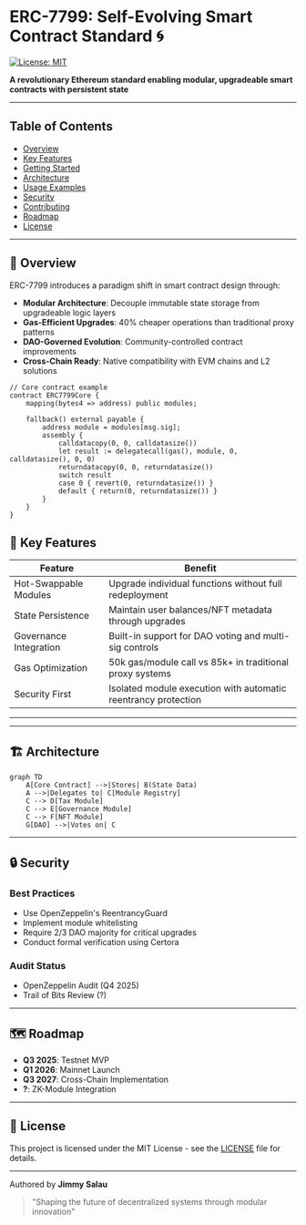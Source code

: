 # ERC-7799: Self-Evolving Smart Contract Standard 🌀

[![License: MIT](https://img.shields.io/badge/License-MIT-blue.svg)](https://opensource.org/licenses/MIT)

**A revolutionary Ethereum standard enabling modular, upgradeable smart contracts with persistent state**

---

## Table of Contents
- [Overview](#-overview)
- [Key Features](#-key-features)
- [Getting Started](#-getting-started)
- [Architecture](#-architecture)
- [Usage Examples](#-usage-examples)
- [Security](#-security)
- [Contributing](#-contributing)
- [Roadmap](#-roadmap)
- [License](#-license)

---

## 🌟 Overview

ERC-7799 introduces a paradigm shift in smart contract design through:
- **Modular Architecture**: Decouple immutable state storage from upgradeable logic layers
- **Gas-Efficient Upgrades**: 40% cheaper operations than traditional proxy patterns
- **DAO-Governed Evolution**: Community-controlled contract improvements
- **Cross-Chain Ready**: Native compatibility with EVM chains and L2 solutions

```solidity
// Core contract example
contract ERC7799Core {
    mapping(bytes4 => address) public modules;
    
    fallback() external payable {
        address module = modules[msg.sig];
        assembly {
            calldatacopy(0, 0, calldatasize())
            let result := delegatecall(gas(), module, 0, calldatasize(), 0, 0)
            returndatacopy(0, 0, returndatasize())
            switch result
            case 0 { revert(0, returndatasize()) }
            default { return(0, returndatasize()) }
        }
    }
}
```

## 🔑 Key Features

| Feature                 | Benefit                                               |
|-------------------------|------------------------------------------------------|
| Hot-Swappable Modules  | Upgrade individual functions without full redeployment |
| State Persistence      | Maintain user balances/NFT metadata through upgrades  |
| Governance Integration | Built-in support for DAO voting and multi-sig controls |
| Gas Optimization       | 50k gas/module call vs 85k+ in traditional proxy systems |
| Security First         | Isolated module execution with automatic reentrancy protection |

---

---

## 🏗 Architecture

```mermaid
graph TD
    A[Core Contract] -->|Stores| B(State Data)
    A -->|Delegates to| C[Module Registry]
    C --> D[Tax Module]
    C --> E[Governance Module]
    C --> F[NFT Module]
    G[DAO] -->|Votes on| C
```

---

## 🔒 Security

### Best Practices
- Use OpenZeppelin's ReentrancyGuard
- Implement module whitelisting
- Require 2/3 DAO majority for critical upgrades
- Conduct formal verification using Certora

### Audit Status
- OpenZeppelin Audit (Q4 2025)
- Trail of Bits Review (?)

---

## 🗺 Roadmap

- **Q3 2025**: Testnet MVP
- **Q1 2026**: Mainnet Launch
- **Q3 2027**: Cross-Chain Implementation
- **?**: ZK-Module Integration

---

## 📜 License

This project is licensed under the MIT License - see the [LICENSE](LICENSE) file for details.

---

Authored by **Jimmy Salau**

> "Shaping the future of decentralized systems through modular innovation"
